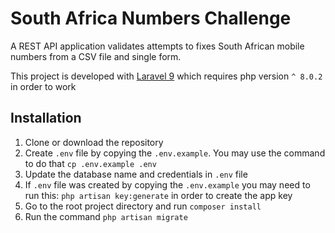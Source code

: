 # South Africa Numbers Challenge

A REST API application validates attempts to fixes South African mobile numbers from a CSV file and single form.

This project is developed with [Laravel 9](https://laravel.com/docs/9.x) which requires php version `^ 8.0.2` in order to work

## Installation
1. Clone or download the repository
2. Create `.env` file by copying the `.env.example`. You may use the command to do that `cp .env.example .env`
3. Update the database name and credentials in `.env` file
4. If `.env` file was created by copying the `.env.example` you may need to run this: `php artisan key:generate` in order to create the app key
5. Go to the root project directory and run `composer install`
6. Run the command `php artisan migrate`